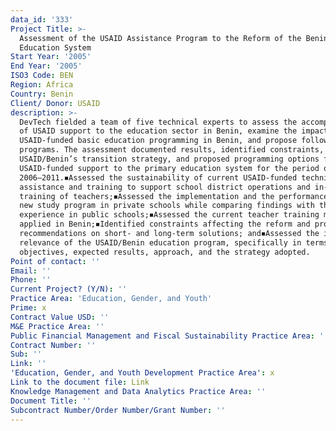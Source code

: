 ```yaml
---
data_id: '333'
Project Title: >-
  Assessment of the USAID Assistance Program to the Reform of the Benin Primary
  Education System
Start Year: '2005'
End Year: '2005'
ISO3 Code: BEN
Region: Africa
Country: Benin
Client/ Donor: USAID
description: >-
  DevTech fielded a team of five technical experts to assess the accomplishments
  of USAID support to the education sector in Benin, examine the impact of
  USAID-funded basic education programming in Benin, and propose follow-on
  programs. The assessment documented results, identified constraints, reviewed
  USAID/Benin’s transition strategy, and proposed programming options for future
  USAID-funded support to the primary education system for the period of
  2006–2011.◾Assessed the sustainability of current USAID-funded technical
  assistance and training to support school district operations and in-service
  training of teachers;◾Assessed the implementation and the performance of the
  new study program in private schools while comparing findings with the
  experience in public schools;◾Assessed the current teacher training model as
  applied in Benin;◾Identified constraints affecting the reform and provide
  recommendations on short- and long-term solutions; and◾Assessed the impact and
  relevance of the USAID/Benin education program, specifically in terms of its
  objectives, expected results, approach, and the strategy adopted.
Point of contact: ''
Email: ''
Phone: ''
Current Project? (Y/N): ''
Practice Area: 'Education, Gender, and Youth'
Prime: x
Contract Value USD: ''
M&E Practice Area: ''
Public Financial Management and Fiscal Sustainability Practice Area: ''
Contract Number: ''
Sub: ''
Link: ''
'Education, Gender, and Youth Development Practice Area': x
Link to the document file: Link
Knowledge Management and Data Analytics Practice Area: ''
Document Title: ''
Subcontract Number/Order Number/Grant Number: ''
---
```

